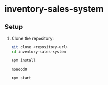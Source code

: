# inventory-sales-system

## Setup

1. Clone the repository:
   ```bash
   git clone <repository-url>
   cd inventory-sales-system

   npm install

   mongod0

   npm start